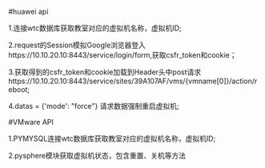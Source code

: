 #huawei api

1.连接wtc数据库获取教室对应的虚拟机名称，虚拟机ID;

2.request的Session模拟Google浏览器登入https://10.10.20.10:8443/service/login/form,获取csfr_token和cookie；

3.获取得到的csfr_token和cookie加载到Header头中post请求https://10.10.20.10:8443/service/sites/39A107AF/vms/{vmname[0]}/action/reboot;

4.datas = {'mode': "force"} 请求数据强制重启虚拟机;


#VMware API

1.PYMYSQL连接wtc数据库获取教室对应的虚拟机名称，虚拟机ID;

2.pysphere模块获取虚拟机状态，包含重置、关机等方法

